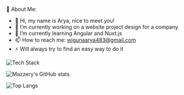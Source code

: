 💫 About Me:

<!--
**Mazzery/Mazzery** is a ✨ _special_ ✨ repository because its `README.md` (this file) appears on your GitHub profile.

Here are some ideas to get you started:

- 🔭 I’m currently working on ...
- 🌱 I’m currently learning ...
- 👯 I’m looking to collaborate on ...
- 🤔 I’m looking for help with ...
- 💬 Ask me about ...
- 📫 How to reach me: ...
- 😄 Pronouns: ...
- ⚡ Fun fact: ...
-->
- 👋 Hi, my name is Arya, nice to meet you!
- 🔭 I’m currently working on a website project design for a company
- 🌱 I’m currently learning Angular and Nuxt.js
- 📫 How to reach me: wigunaarya483@gmail.com
- ⚡ Will always try to find an easy way to do it

![Tech Stack](https://github-readme-tech-stack.vercel.app/api/cards?title=Tech+Stack&lineCount=2&line1=LARAVEL%2CLARAVEL%2Cfb503b%3BJAVASCRIPT%2CJAVASCRIPT%2CF0DB4F%3BPHP%2CPHP%2C8993be%3BHTML5%2CHTML5%2Ce34c26%3B&line2=NPM%2CNPM%2CFFFFFF%3BGIT%2CGIT%2CF1502F%3BMYSQL%2CMYSQL%2CF29111%3B)

![Mazzery's GitHub stats](https://github-readme-stats.vercel.app/api?username=Mazzery&show_icons=true&theme=react)

![Top Langs](https://github-readme-stats.vercel.app/api/top-langs/?username=Mazzery&layout=compact&theme=react)
